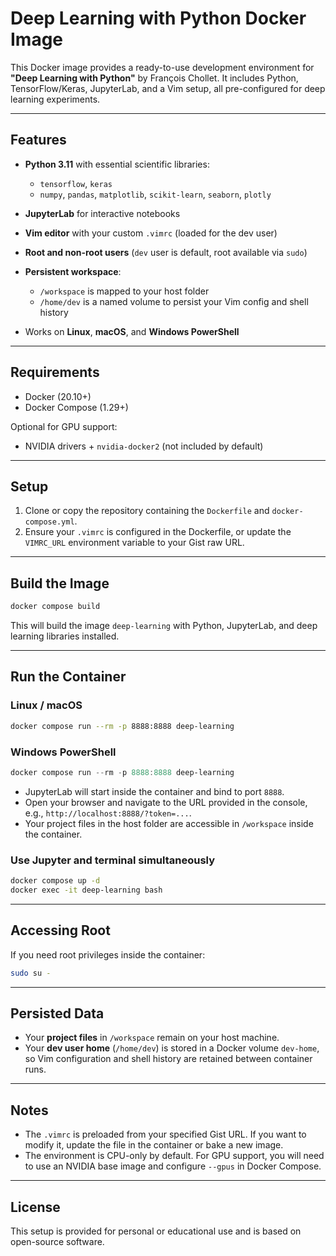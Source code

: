 # Deep Learning with Python Docker Image

This Docker image provides a ready-to-use development environment for **"Deep Learning with Python"** by François Chollet. It includes Python, TensorFlow/Keras, JupyterLab, and a Vim setup, all pre-configured for deep learning experiments.

---

## Features

* **Python 3.11** with essential scientific libraries:

  * `tensorflow`, `keras`
  * `numpy`, `pandas`, `matplotlib`, `scikit-learn`, `seaborn`, `plotly`
* **JupyterLab** for interactive notebooks
* **Vim editor** with your custom `.vimrc` (loaded for the dev user)
* **Root and non-root users** (`dev` user is default, root available via `sudo`)
* **Persistent workspace**:

  * `/workspace` is mapped to your host folder
  * `/home/dev` is a named volume to persist your Vim config and shell history
* Works on **Linux**, **macOS**, and **Windows PowerShell**

---

## Requirements

* Docker (20.10+)
* Docker Compose (1.29+)

Optional for GPU support:

* NVIDIA drivers + `nvidia-docker2` (not included by default)

---

## Setup

1. Clone or copy the repository containing the `Dockerfile` and `docker-compose.yml`.
2. Ensure your `.vimrc` is configured in the Dockerfile, or update the `VIMRC_URL` environment variable to your Gist raw URL.

---

## Build the Image

```bash
docker compose build
```

This will build the image `deep-learning` with Python, JupyterLab, and deep learning libraries installed.

---

## Run the Container

### Linux / macOS

```bash
docker compose run --rm -p 8888:8888 deep-learning
```

### Windows PowerShell

```powershell
docker compose run --rm -p 8888:8888 deep-learning
```

* JupyterLab will start inside the container and bind to port `8888`.
* Open your browser and navigate to the URL provided in the console, e.g., `http://localhost:8888/?token=...`.
* Your project files in the host folder are accessible in `/workspace` inside the container.

### Use Jupyter and terminal simultaneously
```bash
docker compose up -d
docker exec -it deep-learning bash
```

---

## Accessing Root

If you need root privileges inside the container:

```bash
sudo su -
```

---

## Persisted Data

* Your **project files** in `/workspace` remain on your host machine.
* Your **dev user home** (`/home/dev`) is stored in a Docker volume `dev-home`, so Vim configuration and shell history are retained between container runs.

---

## Notes

* The `.vimrc` is preloaded from your specified Gist URL. If you want to modify it, update the file in the container or bake a new image.
* The environment is CPU-only by default. For GPU support, you will need to use an NVIDIA base image and configure `--gpus` in Docker Compose.

---

## License

This setup is provided for personal or educational use and is based on open-source software.
